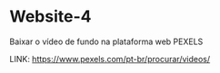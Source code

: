 # Website-4

Baixar o vídeo de fundo na plataforma web PEXELS

LINK: https://www.pexels.com/pt-br/procurar/videos/
